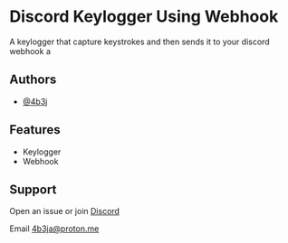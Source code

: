 # Discord Keylogger Using Webhook

A keylogger that capture keystrokes and then sends it to your discord webhook a

## Authors

- [@4b3j](https://www.github.com/4b3j)


## Features

- Keylogger
- Webhook

## Support

Open an issue or join [Discord](https://discord.gg/QTRDDbdF7W) 

Email 4b3ja@proton.me

